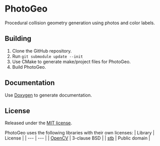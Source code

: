 # PhotoGeo
Procedural collision geometry generation using photos and color labels.

## Building
1. Clone the GitHub repository.
2. Run `git submodule update --init`
3. Use CMake to generate make/project files for PhotoGeo.
4. Build PhotoGeo.

## Documentation
Use [Doxygen](http://www.stack.nl/~dimitri/doxygen/) to generate documentation.

## License
Released under the [MIT license](LICENSE).

PhotoGeo uses the following libraries with their own licenses:
| Library  | License |
| --- | --- |
| [OpenCV](https://github.com/opencv/opencv) | 3-clause BSD |
| [stb](https://github.com/nothings/stb) | Public domain |
